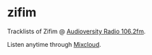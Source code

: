# zifim
Tracklists of Zifim @ [Audioversity Radio 106.2fm](https://1062fm.co.il/program/%D7%96%D7%99%D7%A4%D7%99%D7%9D/).

Listen anytime through [Mixcloud](https://www.mixcloud.com/zifim1062fm/).
